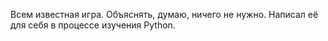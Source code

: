 Всем известная игра. Объяснять, думаю, ничего не нужно. Написал её для себя в процессе изучения Python.
